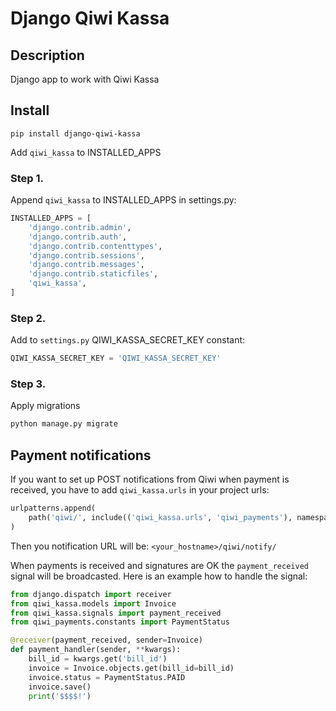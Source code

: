# Django Qiwi Kassa

## Description
Django app to work with Qiwi Kassa


## Install
```
pip install django-qiwi-kassa
```

Add `qiwi_kassa` to INSTALLED_APPS

### Step 1.

Append `qiwi_kassa` to INSTALLED_APPS in settings.py:

```python
INSTALLED_APPS = [
    'django.contrib.admin',
    'django.contrib.auth',
    'django.contrib.contenttypes',
    'django.contrib.sessions',
    'django.contrib.messages',
    'django.contrib.staticfiles',
    'qiwi_kassa',
]
```

### Step 2.
Add to `settings.py` QIWI_KASSA_SECRET_KEY constant:

```python
QIWI_KASSA_SECRET_KEY = 'QIWI_KASSA_SECRET_KEY'
```

### Step 3.
Apply migrations
```bash
python manage.py migrate
```

## Payment notifications

If you want to set up POST notifications from Qiwi when payment is received, you have to add `qiwi_kassa.urls` in your project urls:

```python
urlpatterns.append(
    path('qiwi/', include(('qiwi_kassa.urls', 'qiwi_payments'), namespace='qiwi')),
)
```

Then you notification URL will be:
`<your_hostname>/qiwi/notify/`

When payments is received and signatures are OK the `payment_received` signal will be broadcasted.
Here is an example how to handle the signal:

```python
from django.dispatch import receiver
from qiwi_kassa.models import Invoice
from qiwi_kassa.signals import payment_received
from qiwi_payments.constants import PaymentStatus

@receiver(payment_received, sender=Invoice)
def payment_handler(sender, **kwargs):
    bill_id = kwargs.get('bill_id')
    invoice = Invoice.objects.get(bill_id=bill_id)
    invoice.status = PaymentStatus.PAID
    invoice.save()
    print('$$$$!')
```

